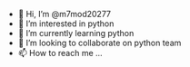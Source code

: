 - 👋 Hi, I’m @m7mod20277
- 👀 I’m interested in python
- 🌱 I’m currently learning python
- 💞️ I’m looking to collaborate on python team
- 📫 How to reach me ...

<!---
m7mod20277/m7mod20277 is a ✨ special ✨ repository because its `README.md` (this file) appears on your GitHub profile.
You can click the Preview link to take a look at your changes.
--->
